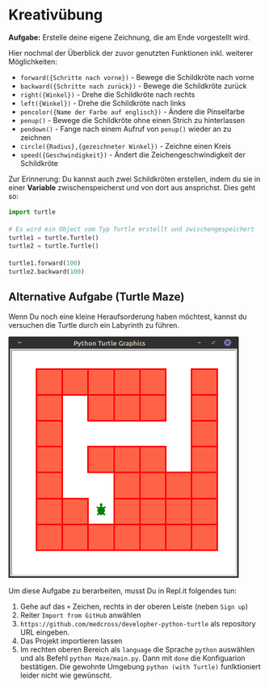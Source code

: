 # Kreativübung

**Aufgabe:** Erstelle deine eigene Zeichnung, die am Ende vorgestellt wird.

Hier nochmal der Überblick der zuvor genutzten Funktionen inkl. weiterer Möglichkeiten:

- `forward({Schritte nach vorne})` - Bewege die Schildkröte nach vorne
- `backward({Schritte nach zurück})` - Bewege die Schildkröte zurück
- `right({Winkel})` - Drehe die Schildkröte nach rechts
- `left({Winkel})` - Drehe die Schildkröte nach links
- `pencolor({Name der Farbe auf englisch})` - Ändere die Pinselfarbe
- `penup()` - Bewege die Schildkröte ohne einen Strich zu hinterlassen
- `pendown()` - Fange nach einem Aufruf von `penup()` wieder an zu zeichnen
- `circle({Radius},{gezeichneter Winkel})` - Zeichne einen Kreis
- `speed({Geschwindigkeit})` - Ändert die Zeichengeschwindigkeit der Schildkröte

Zur Erinnerung:
Du kannst auch zwei Schildkröten erstellen, indem du sie in einer **Variable** zwischenspeicherst und von dort aus ansprichst.
Dies geht so:

```python
import turtle

# Es wird ein Object vom Typ Turtle erstellt und zwischengespeichert
turtle1 = turtle.Turtle()
turtle2 = turtle.Turtle()

turtle1.forward(100)
turtle2.backward(100)
```

## Alternative Aufgabe (Turtle Maze)

Wenn Du noch eine kleine Heraufsorderung haben möchtest, kannst du versuchen die Turtle durch ein Labyrinth zu führen.

![Turtle Maze](../Media/turtle_maze.png)

Um diese Aufgabe zu berarbeiten, musst Du in Repl.it folgendes tun:

1. Gehe auf das `+` Zeichen, rechts in der oberen Leiste (neben `Sign up`)
1. Reiter `Import from GitHub` anwählen
1. `https://github.com/medcross/developher-python-turtle` als repository URL eingeben.
1. Das Projekt importieren lassen
1. Im rechten oberen Bereich als `language` die Sprache `python` auswählen und als Befehl
    `python Maze/main.py`. Dann mit `done` die Konfiguarion bestätigen.
    Die gewohnte Umgebung `python (with Turtle)` funlktioniert leider nicht wie gewünscht.
